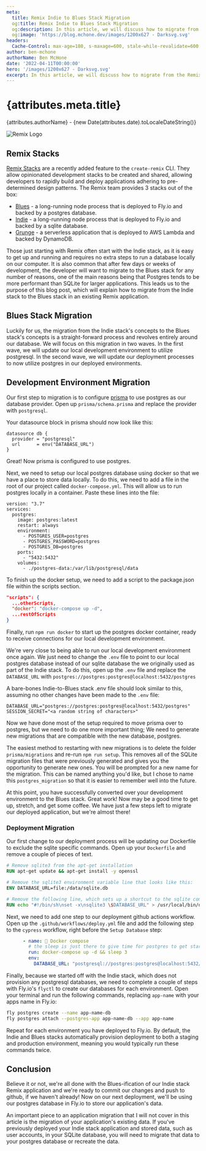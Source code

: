 ```yaml
---
meta:
  title: Remix Indie to Blues Stack Migration
  og:title: Remix Indie to Blues Stack Migration
  og:description: In this article, we will discuss how to migrate from the Remix Indie Stack to the Remix Blues Stack
  og:image: 'https://blog.mchone.dev/images/1200x627 - Darksvg.svg'
headers:
  Cache-Control: max-age=180, s-maxage=600, stale-while-revalidate=600
author: ben-mchone
authorName: Ben McHone
date: '2022-04-11T00:00:00'
hero: '/images/1200x627 - Darksvg.svg'
excerpt: In this article, we will discuss how to migrate from the Remix Indie Stack to the Remix Blues Stack
---
```


# {attributes.meta.title}
{attributes.authorName} - {new Date(attributes.date).toLocaleDateString()}

<img src={attributes.hero} alt="Remix Logo" />

## Remix Stacks

[Remix Stacks](https://remix.run/docs/stacks) are a recently added feature to the `create-remix` CLI. They allow opinionated development stacks to be created and shared, allowing developers to rapidly build and deploy applications adhering to pre-determined design patterns. The Remix team provides 3 stacks out of the box:

* [Blues](https://github.com/remix-run/blues-stack) - a long-running node process that is deployed to Fly.io and backed by a postgres database.
* [Indie](https://github.com/remix-run/indie-stack) - a long-running node process that is deployed to Fly.io and backed by a sqlite database.
* [Grunge](https://github.com/remix-run/grunge-stack) - a serverless application that is deployed to AWS Lambda and backed by DynamoDB.

Those just starting with Remix often start with the Indie stack, as it is easy to get up and running and requires no extra steps to run a database locally on our computer. It is also common that after few days or weeks of development, the developer will want to migrate to the Blues stack for any number of reasons, one of the main reasons being that Postgres tends to be more performant than SQLite for larger applications. This leads us to the purpose of this blog post, which will explain how to migrate from the Indie stack to the Blues stack in an existing Remix application.

## Blues Stack Migration

Luckily for us, the migration from the Indie stack's concepts to the Blues stack's concepts is a straight-forward process and revolves entirely around our database. We will focus on this migration in two waves. In the first wave, we will update our local development environment to utilize postgresql. In the second wave, we will update our deployment processes to now utilize postgres in our deployed environments.

## Development Environment Migration

Our first step to migration is to configure [prisma](https://prisma.io) to use postgres as our database provider. Open up `prisma/schema.prisma` and replace the provider with `postgresql`.

Your datasource block in prisma should now look like this:

```
datasource db {
  provider = "postgresql"
  url      = env("DATABASE_URL")
}
```

Great! Now prisma is configured to use postgres.

Next, we need to setup our local postgres database using docker so that we have a place to store data locally. To do this, we need to add a file in the root of our project called `docker-compose.yml`. This will allow us to run postgres locally in a container. Paste these lines into the file:

```
version: "3.7"
services:
  postgres:
    image: postgres:latest
    restart: always
    environment:
      - POSTGRES_USER=postgres
      - POSTGRES_PASSWORD=postgres
      - POSTGRES_DB=postgres
    ports:
      - "5432:5432"
    volumes:
      - ./postgres-data:/var/lib/postgresql/data
```

To finish up the docker setup, we need to add a script to the package.json file within the scripts section.

```json
"scripts": {
  ...otherScripts,
  "docker": "docker-compose up -d",
  ...restOfScripts
}
```

Finally, run `npm run docker` to start up the postgres docker container, ready to receive connections for our local development environment.

We're very close to being able to run our local development environment once again. We just need to change the `.env` file to point to our local postgres database instead of our sqlite database the we originally used as part of the Indie stack. To do this, open up the `.env` file and replace the `DATABASE_URL` with `postgres://postgres:postgres@localhost:5432/postgres`

A bare-bones Indie-to-Blues stack .env file should look similar to this, assuming no other changes have been made to the `.env` file:

```
DATABASE_URL="postgres://postgres:postgres@localhost:5432/postgres"
SESSION_SECRET="<a random string of characters>"
```

Now we have done most of the setup required to move prisma over to postgres, but we need to do one more important thing; We need to generate new migrations that are compatible with the new database, postgres.

The easiest method to restarting with new migrations is to delete the folder `prisma/migrations` and re-run `npm run setup`. This removes all of the SQLite migration files that were previously generated and gives you the opportunity to generate new ones. You will be prompted for a new name for the migration. This can be named anything you'd like, but I chose to name this `postgres_migration` so that it is easier to remember well into the future. 

At this point, you have successfully converted over your development environment to the Blues stack. Great work! Now may be a good time to get up, stretch, and get some coffee. We have just a few steps left to migrate our deployed application, but we're almost there!

### Deployment Migration

Our first change to our deployment process will be updating our Dockerfile to exclude the sqlite specific commands. Open up your `Dockerfile` and remove a couple of pieces of text.

```dockerfile
# Remove sqlite3 from the apt-get installation
RUN apt-get update && apt-get install -y openssl

# Remove the sqlite3 environment variable line that looks like this:
ENV DATABASE_URL=file:/data/sqlite.db

# Remove the following line, which sets up a shortcut to the sqlite command line, which we will no longer be using
RUN echo "#!/bin/sh\nset -x\nsqlite3 \$DATABASE_URL" > /usr/local/bin/database-cli && chmod +x /usr/local/bin/database-cli
```

Next, we need to add one step to our deployment github actions workflow. Open up the `.github/workflows/deploy.yml` file and add the following step to the `cypress` workflow, right before the `Setup Database` step:

```yaml
      - name: 🐳 Docker compose
        # the sleep is just there to give time for postgres to get started
        run: docker-compose up -d && sleep 3
        env:
          DATABASE_URL: "postgresql://postgres:postgres@localhost:5432/postgres"
```

Finally, because we started off with the Indie stack, which does not provision any postgresql databases, we need to complete a couple of steps with Fly.io's `flyctl` to create our databases for each environment. Open your terminal and run the following commands, replacing `app-name` with your apps name in Fly.io:

```sh
fly postgres create --name app-name-db
fly postgres attach --postgres-app app-name-db --app app-name
```

Repeat for each environment you have deployed to Fly.io. By default, the Indie and Blues stacks automatically provision deployment to both a staging and production environment, meaning you would typically run these commands twice.


## Conclusion

Believe it or not, we're all done with the Blues-ification of our Indie stack Remix application and we're ready to commit our changes and push to github, if we haven't already! Now on our next deployment, we'll be using our postgres database in Fly.io to store our application's data.

An important piece to an application migration that I will not cover in this article is the migration of your application's existing data. If you've previously deployed your Indie stack application and stored data, such as user accounts, in your SQLite database, you will need to migrate that data to your postgres database or recreate the data.
